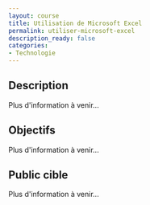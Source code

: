 ```yaml
---
layout: course
title: Utilisation de Microsoft Excel
permalink: utiliser-microsoft-excel
description_ready: false
categories:
- Technologie
---
```

## Description
Plus d'information à venir...

## Objectifs
Plus d'information à venir...

## Public cible
Plus d'information à venir...


